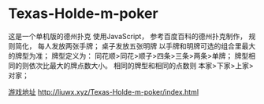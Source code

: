# Texas-Holde-m-poker

这是一个单机版的德州扑克
使用JavaScript，
参考百度百科的德州扑克制作，
规则简化，
每人发放两张手牌；
桌子发放五张明牌
以手牌和明牌可选的组合里最大的牌型为准；
牌型定义为：
同花顺>同花>顺子>四条>三条>两条>单牌；
牌型相同的则依次比最大的牌点数大小。
相同的牌型和相同的点数则
本家>下家>上家>对家；

[游戏地址](http://liuwx.xyz/Texas-Holde-m-poker/index.html)
http://liuwx.xyz/Texas-Holde-m-poker/index.html
